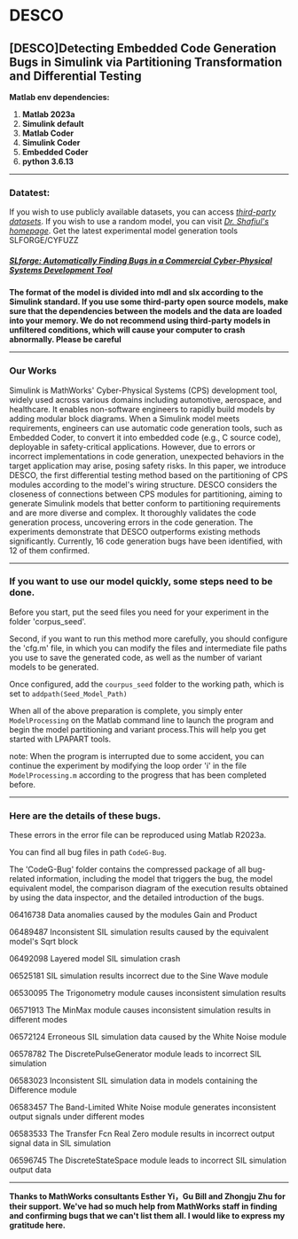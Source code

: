 # DESCO
## [DESCO]Detecting Embedded Code Generation Bugs in Simulink via Partitioning Transformation and Differential Testing
**Matlab env dependencies:**
1. **Matlab 2023a**
2. **Simulink default**
3. **Matlab Coder**
4. **Simulink Coder**
5. **Embedded Coder**
6. **python 3.6.13**
***
### Datatest:
If you wish to use publicly available datasets, you can access *[third-party datasets](https://zenodo.org/records/8217495)*. If you wish to use a random model, 
you can visit *[Dr. Shafiul's homepage](https://github.com/verivital/slsf_randgen/wiki)*. Get the latest experimental model generation tools SLFORGE/CYFUZZ

##### [SLforge: Automatically Finding Bugs in a Commercial Cyber-Physical Systems Development Tool](https://github.com/verivital/slsf_randgen/wiki#getting-slforge)
**The format of the model is divided into mdl and slx according to the Simulink standard. If you use some third-party open source models, make sure that the dependencies 
between the models and the data are loaded into your memory. We do not recommend using third-party models in unfiltered conditions, which will cause your computer
to crash abnormally. Please be careful**
***
### Our Works
Simulink is MathWorks' Cyber-Physical Systems (CPS) development tool, widely used across various domains including automotive, aerospace, and healthcare. It enables non-software engineers to rapidly build models by adding modular block diagrams. When a Simulink model meets requirements, engineers can use automatic code generation tools, such as Embedded Coder, to convert it into embedded code (e.g., C source code), deployable in safety-critical applications. However, due to errors or incorrect implementations in code generation, unexpected behaviors in the target application may arise, posing safety risks. In this paper, we introduce DESCO, the first differential testing method based on the partitioning of CPS modules according to the model's wiring structure. DESCO considers the closeness of connections between CPS modules for partitioning, aiming to generate Simulink models that better conform to partitioning requirements and are more diverse and complex. It thoroughly validates the code generation process, uncovering errors in the code generation. The experiments demonstrate that DESCO outperforms existing methods significantly. Currently, 16 code generation bugs have been identified, with 12 of them confirmed.

***
### If you want to use our model quickly, some steps need to be done.
Before you start, put the seed files you need for your experiment in the folder 'corpus_seed'.

Second, if you want to run this method more carefully, you should configure the 'cfg.m' file, in which you can modify the files and intermediate file paths you use to save the generated code, as well as the number of variant models to be generated.

Once configured, add the `courpus_seed` folder to the working path, which is set to ```addpath(Seed_Model_Path)```

When all of the above preparation is complete, you simply enter ```ModelProcessing``` on the Matlab command line to launch the program and begin the model partitioning and variant process.This will help you get started with LPAPART tools.



note: When the program is interrupted due to some accident, you can continue the experiment by modifying the loop order 'i' in the file ```ModelProcessing.m``` according to the progress that has been completed before.
***

### Here are the details of these bugs.
These errors in the error file can be reproduced using Matlab R2023a.

You can find all bug files in path `CodeG-Bug`.

The 'CodeG-Bug' folder contains the compressed package of all bug-related information, including the model that triggers the bug, the model equivalent model, the comparison diagram of the execution results obtained by using the data inspector, and the detailed introduction of the bugs.

06416738 Data anomalies caused by the modules Gain and Product

06489487 Inconsistent SIL simulation results caused by the equivalent model's Sqrt block

06492098 Layered model SIL simulation crash

06525181 SIL simulation results incorrect due to the Sine Wave module

06530095 The Trigonometry module causes inconsistent simulation results

06571913 The MinMax module causes inconsistent simulation results in different modes

06572124 Erroneous SIL simulation data caused by the White Noise module

06578782 The DiscretePulseGenerator module leads to incorrect SIL simulation

06583023 Inconsistent SIL simulation data in models containing the Difference module

06583457 The Band-Limited White Noise module generates inconsistent output signals under different modes

06583533 The Transfer Fcn Real Zero module results in incorrect output signal data in SIL simulation

06596745 The DiscreteStateSpace module leads to incorrect SIL simulation output data
***
**Thanks to MathWorks consultants Esther Yi，Gu Bill and Zhongju Zhu for their support. We've had so much help from MathWorks staff in finding and confirming bugs that we can't list them all. I would like to express my gratitude here.**
